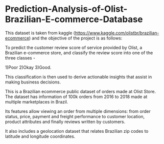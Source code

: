 # Prediction-Analysis-of-Olist-Brazilian-E-commerce-Database
This dataset is taken from kaggle (https://www.kaggle.com/olistbr/brazilian-ecommerce) and the objective of the project is as follows:

To predict the customer review score of service provided by Olist, a Brazilian e-commerce store, and classify the review score into one of the three classes - 

1)Poor
2)Okay
3)Good. 

This classification is then used to derive actionable insights that assist in making business decisions. 

This is a Brazilian ecommerce public dataset of orders made at Olist Store. The dataset has information of 100k orders from 2016 to 2018 made at multiple marketplaces in Brazil. 

Its features allow viewing an order from multiple dimensions: from order status, price, payment and freight performance to customer location, product attributes and finally reviews written by customers. 

It also includes a geolocation dataset that relates Brazilian zip codes to latitude and longitude coordinates.
